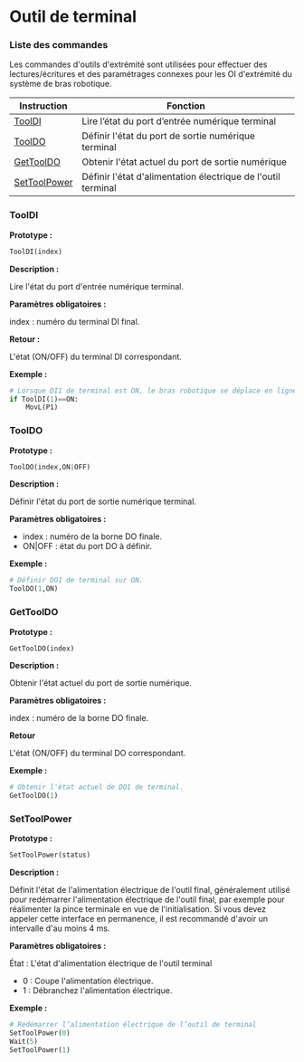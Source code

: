 # Outil de terminal

<h3 class="lua-cmd" id="list" >Liste des commandes</h3>

Les commandes d'outils d'extrémité sont utilisées pour effectuer des lectures/écritures et des paramétrages connexes pour les OI d'extrémité du système de bras robotique.

| Instruction| Fonction|
|----------|----------|
| [ToolDI](#tooldi)| Lire l’état du port d’entrée numérique terminal|
| [ToolDO](#tooldo)| Définir l'état du port de sortie numérique terminal|
| [GetToolDO](#gettooldo)| Obtenir l'état actuel du port de sortie numérique|
| [SetToolPower](#settoolpower)| Définir l'état d'alimentation électrique de l'outil terminal|

<h3 class="lua-cmd" >ToolDI</h3>

**Prototype :**

```python
ToolDI(index)
```

**Description :**

Lire l'état du port d'entrée numérique terminal.

**Paramètres obligatoires :**

index : numéro du terminal DI final.

**Retour :**

L'état (ON/OFF) du terminal DI correspondant.

**Exemple :**

```python
# Lorsque DI1 de terminal est ON, le bras robotique se déplace en ligne droite jusqu'au point P1.
if ToolDI(1)==ON:
	MovL(P1)
```

<h3 class="lua-cmd" >ToolDO</h3>

**Prototype :**

```python
ToolDO(index,ON|OFF)
```

**Description :**

Définir l'état du port de sortie numérique terminal.

**Paramètres obligatoires :**

- index : numéro de la borne DO finale.
- ON|OFF : état du port DO à définir.

**Exemple :**

```python
# Définir DO1 de terminal sur ON.
ToolDO(1,ON)
```

<h3 class="lua-cmd" >GetToolDO</h3>

**Prototype :**

```python
GetToolDO(index)
```

**Description :**

Obtenir l'état actuel du port de sortie numérique.

**Paramètres obligatoires :**

index : numéro de la borne DO finale.

**Retour**

L'état (ON/OFF) du terminal DO correspondant.

**Exemple :**

```python
# Obtenir l'état actuel de DO1 de terminal.
GetToolDO(1)
```

<h3 class="lua-cmd" >SetToolPower</h3>

**Prototype :**

```python
SetToolPower(status)
```

**Description :**

Définit l'état de l'alimentation électrique de l'outil final, généralement utilisé pour redémarrer l'alimentation électrique de l'outil final, par exemple pour réalimenter la pince terminale en vue de l'initialisation. Si vous devez appeler cette interface en permanence, il est recommandé d'avoir un intervalle d'au moins 4 ms.

**Paramètres obligatoires :**

État : L'état d'alimentation électrique de l'outil terminal

- 0 : Coupe l'alimentation électrique.
- 1 : Débranchez l'alimentation électrique.

**Exemple :**

```python
# Redémarrer l’alimentation électrique de l’outil de terminal
SetToolPower(0)
Wait(5)
SetToolPower(1)
```